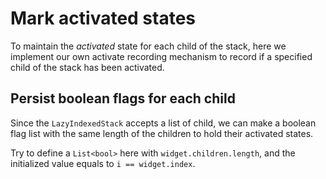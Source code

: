# Mark activated states

To maintain the _activated_ state for each child of the stack,
here we implement our own activate recording mechanism
to record if a specified child of the stack has been activated.

## Persist boolean flags for each child

Since the `LazyIndexedStack` accepts a list of child,
we can make a boolean flag list with the same length
of the children to hold their activated states.

Try to define a `List<bool>` here with `widget.children.length`,
and the initialized value equals to `i == widget.index`.
